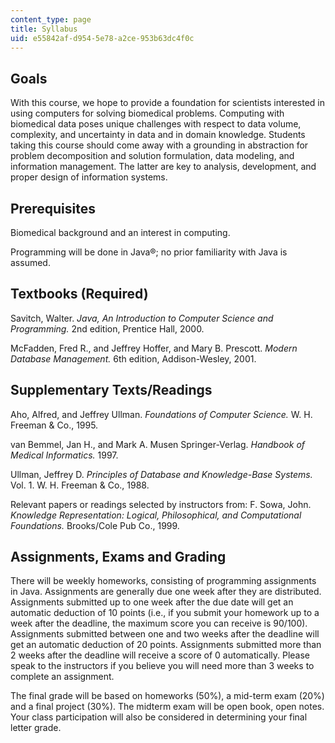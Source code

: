 ```yaml
---
content_type: page
title: Syllabus
uid: e55842af-d954-5e78-a2ce-953b63dc4f0c
---
```


Goals
-----

With this course, we hope to provide a foundation for scientists interested in using computers for solving biomedical problems. Computing with biomedical data poses unique challenges with respect to data volume, complexity, and uncertainty in data and in domain knowledge. Students taking this course should come away with a grounding in abstraction for problem decomposition and solution formulation, data modeling, and information management. The latter are key to analysis, development, and proper design of information systems.

Prerequisites
-------------

Biomedical background and an interest in computing.

Programming will be done in Java®; no prior familiarity with Java is assumed.

Textbooks (Required)
--------------------

Savitch, Walter. _Java, An Introduction to Computer Science and Programming._ 2nd edition, Prentice Hall, 2000.

McFadden, Fred R., and Jeffrey Hoffer, and Mary B. Prescott. _Modern Database Management._ 6th edition, Addison-Wesley, 2001.

Supplementary Texts/Readings
----------------------------

Aho, Alfred, and Jeffrey Ullman. _Foundations of Computer Science._ W. H. Freeman & Co., 1995.

van Bemmel, Jan H., and Mark A. Musen Springer-Verlag. _Handbook of Medical Informatics._ 1997.

Ullman, Jeffrey D. _Principles of Database and Knowledge-Base Systems._ Vol. 1. W. H. Freeman & Co., 1988.

Relevant papers or readings selected by instructors from: F. Sowa, John. _Knowledge Representation: Logical, Philosophical, and Computational Foundations._ Brooks/Cole Pub Co., 1999.

Assignments, Exams and Grading
------------------------------

There will be weekly homeworks, consisting of programming assignments in Java. Assignments are generally due one week after they are distributed. Assignments submitted up to one week after the due date will get an automatic deduction of 10 points (i.e., if you submit your homework up to a week after the deadline, the maximum score you can receive is 90/100). Assignments submitted between one and two weeks after the deadline will get an automatic deduction of 20 points. Assignments submitted more than 2 weeks after the deadline will receive a score of 0 automatically. Please speak to the instructors if you believe you will need more than 3 weeks to complete an assignment.

The final grade will be based on homeworks (50%), a mid-term exam (20%) and a final project (30%). The midterm exam will be open book, open notes. Your class participation will also be considered in determining your final letter grade.